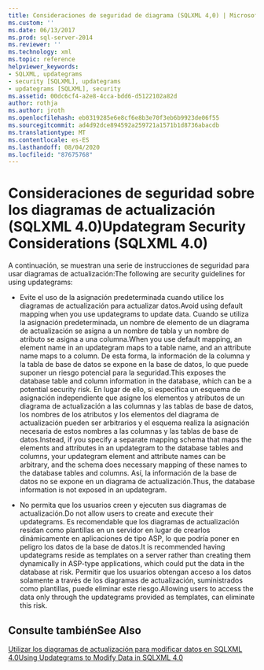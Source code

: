 ```yaml
---
title: Consideraciones de seguridad de diagrama (SQLXML 4,0) | Microsoft Docs
ms.custom: ''
ms.date: 06/13/2017
ms.prod: sql-server-2014
ms.reviewer: ''
ms.technology: xml
ms.topic: reference
helpviewer_keywords:
- SQLXML, updategrams
- security [SQLXML], updategrams
- updategrams [SQLXML], security
ms.assetid: 00dc6cf4-a2e8-4cca-bdd6-d5122102a82d
author: rothja
ms.author: jroth
ms.openlocfilehash: eb0319285e6e8cf6e8b3e70f3eb6b9923de06f55
ms.sourcegitcommit: ad4d92dce894592a259721a1571b1d8736abacdb
ms.translationtype: MT
ms.contentlocale: es-ES
ms.lasthandoff: 08/04/2020
ms.locfileid: "87675768"
---
```

# <a name="updategram-security-considerations-sqlxml-40"></a><span data-ttu-id="de29a-102">Consideraciones de seguridad sobre los diagramas de actualización (SQLXML 4.0)</span><span class="sxs-lookup"><span data-stu-id="de29a-102">Updategram Security Considerations (SQLXML 4.0)</span></span>
  <span data-ttu-id="de29a-103">A continuación, se muestran una serie de instrucciones de seguridad para usar diagramas de actualización:</span><span class="sxs-lookup"><span data-stu-id="de29a-103">The following are security guidelines for using updategrams:</span></span>  
  
-   <span data-ttu-id="de29a-104">Evite el uso de la asignación predeterminada cuando utilice los diagramas de actualización para actualizar datos.</span><span class="sxs-lookup"><span data-stu-id="de29a-104">Avoid using default mapping when you use updategrams to update data.</span></span> <span data-ttu-id="de29a-105">Cuando se utiliza la asignación predeterminada, un nombre de elemento de un diagrama de actualización se asigna a un nombre de tabla y un nombre de atributo se asigna a una columna.</span><span class="sxs-lookup"><span data-stu-id="de29a-105">When you use default mapping, an element name in an updategram maps to a table name, and an attribute name maps to a column.</span></span> <span data-ttu-id="de29a-106">De esta forma, la información de la columna y la tabla de base de datos se expone en la base de datos, lo que puede suponer un riesgo potencial para la seguridad.</span><span class="sxs-lookup"><span data-stu-id="de29a-106">This exposes the database table and column information in the database, which can be a potential security risk.</span></span> <span data-ttu-id="de29a-107">En lugar de ello, si especifica un esquema de asignación independiente que asigne los elementos y atributos de un diagrama de actualización a las columnas y las tablas de base de datos, los nombres de los atributos y los elementos del diagrama de actualización pueden ser arbitrarios y el esquema realiza la asignación necesaria de estos nombres a las columnas y las tablas de base de datos.</span><span class="sxs-lookup"><span data-stu-id="de29a-107">Instead, if you specify a separate mapping schema that maps the elements and attributes in an updategram to the database tables and columns, your updategram element and attribute names can be arbitrary, and the schema does necessary mapping of these names to the database tables and columns.</span></span> <span data-ttu-id="de29a-108">Así, la información de la base de datos no se expone en un diagrama de actualización.</span><span class="sxs-lookup"><span data-stu-id="de29a-108">Thus, the database information is not exposed in an updategram.</span></span>  
  
-   <span data-ttu-id="de29a-109">No permita que los usuarios creen y ejecuten sus diagramas de actualización.</span><span class="sxs-lookup"><span data-stu-id="de29a-109">Do not allow users to create and execute their updategrams.</span></span> <span data-ttu-id="de29a-110">Es recomendable que los diagramas de actualización residan como plantillas en un servidor en lugar de crearlos dinámicamente en aplicaciones de tipo ASP, lo que podría poner en peligro los datos de la base de datos.</span><span class="sxs-lookup"><span data-stu-id="de29a-110">It is recommended having updategrams reside as templates on a server rather than creating them dynamically in ASP-type applications, which could put the data in the database at risk.</span></span> <span data-ttu-id="de29a-111">Permitir que los usuarios obtengan acceso a los datos solamente a través de los diagramas de actualización, suministrados como plantillas, puede eliminar este riesgo.</span><span class="sxs-lookup"><span data-stu-id="de29a-111">Allowing users to access the data only through the updategrams provided as templates, can eliminate this risk.</span></span>  
  
## <a name="see-also"></a><span data-ttu-id="de29a-112">Consulte también</span><span class="sxs-lookup"><span data-stu-id="de29a-112">See Also</span></span>  
 [<span data-ttu-id="de29a-113">Utilizar los diagramas de actualización para modificar datos en SQLXML 4.0</span><span class="sxs-lookup"><span data-stu-id="de29a-113">Using Updategrams to Modify Data in SQLXML 4.0</span></span>](../updategrams/using-updategrams-to-modify-data-in-sqlxml-4-0.md)  
  
  
